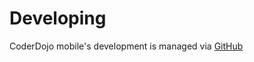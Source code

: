 # Developing

CoderDojo mobile's development is managed via [GitHub](https://github.com/CoderDojoBrianza/CoderDojo-Mobile-Toolbox)